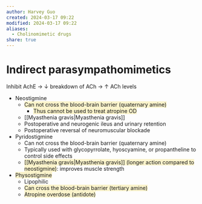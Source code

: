 ```yaml
---
author: Harvey Guo
created: 2024-03-17 09:22
modified: 2024-03-17 09:22
aliases:
  - Cholinomimetic drugs
share: true
---
```


# Indirect parasympathomimetics
Inhibit AchE → ↓ breakdown of ACh → ↑ ACh levels
- Neostigmine
	- <span style="background:rgba(240, 200, 0, 0.2)">Can not cross the blood-brain barrier (quaternary amine)</span>
		- <span style="background:rgba(240, 200, 0, 0.2)">Thus cannot be used to treat atropine OD</span>
	- [[Myasthenia gravis|Myasthenia gravis]]
	- Postoperative and neurogenic ileus and urinary retention 
	- Postoperative reversal of neuromuscular blockade
- Pyridostigmine
	- Can not cross the blood-brain barrier (quaternary amine)
	- Typically used with glycopyrrolate, hyoscyamine, or propantheline to control side effects
	- <span style="background:rgba(240, 200, 0, 0.2)">[[Myasthenia gravis|Myasthenia gravis]] (longer action compared to neostigmine)</span>: improves muscle strength
- <span style="background:rgba(240, 200, 0, 0.2)">Physostigmine</span>
	- Lipophilic
	- <span style="background:rgba(240, 200, 0, 0.2)">Can cross the blood-brain barrier (tertiary amine)</span>
	- <span style="background:rgba(240, 200, 0, 0.2)">Atropine overdose (antidote)</span>